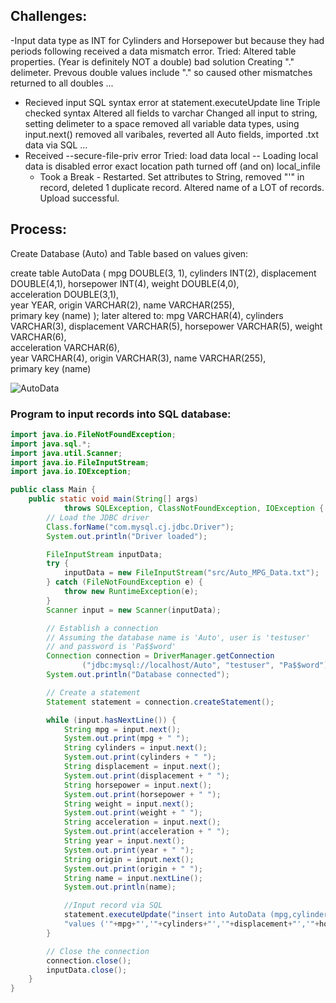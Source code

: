 ## Challenges:
  -Input data type as INT for Cylinders and Horsepower but because they had periods following received a data mismatch error.
    Tried: 
      Altered table properties. (Year is definitely NOT a double) bad solution
      Creating "." delimeter. Prevous double values include "." so caused other mismatches 
      returned to all doubles ...
  - Recieved input SQL syntax error at statement.executeUpdate line
    Triple checked syntax
    Altered all fields to varchar
    Changed all input to string, setting delimeter to a space
    removed all variable data types, using input.next()
    removed all varibales, reverted all Auto fields, imported .txt data via SQL ...
- Received --secure-file-priv error
    Tried:
      load data local -- Loading local data is disabled error
      exact location path
      turned off (and on) local_infile
  - Took a Break - Restarted. Set attributes to String, removed "'" in record, deleted 1 duplicate record. Altered name of a LOT of records. Upload successful.

## Process:
Create Database (Auto) and Table based on values given:

create table AutoData (
  mpg DOUBLE(3, 1), 
  cylinders INT(2), 
  displacement DOUBLE(4,1), 
  horsepower INT(4), 
  weight DOUBLE(4,0),  
  acceleration DOUBLE(3,1),  
  year YEAR,
  origin VARCHAR(2),
  name VARCHAR(255),  
  primary key (name)
); 
later altered to:
  mpg VARCHAR(4), 
  cylinders VARCHAR(3), 
  displacement VARCHAR(5), 
  horsepower VARCHAR(5), 
  weight VARCHAR(6),  
  acceleration VARCHAR(6),  
  year VARCHAR(4),
  origin VARCHAR(3),
  name VARCHAR(255),  
  primary key (name)


![AutoData](https://github.com/suddy00/CISC_191_Int_Java/assets/17439019/fbeafa97-a6c7-4343-8204-cbf797264a04)


### Program to input records into SQL database:

```java
import java.io.FileNotFoundException;
import java.sql.*;
import java.util.Scanner;
import java.io.FileInputStream;
import java.io.IOException;

public class Main {
    public static void main(String[] args)
            throws SQLException, ClassNotFoundException, IOException {
        // Load the JDBC driver
        Class.forName("com.mysql.cj.jdbc.Driver");
        System.out.println("Driver loaded");

        FileInputStream inputData;
        try {
            inputData = new FileInputStream("src/Auto_MPG_Data.txt");
        } catch (FileNotFoundException e) {
            throw new RuntimeException(e);
        }
        Scanner input = new Scanner(inputData);

        // Establish a connection
        // Assuming the database name is 'Auto', user is 'testuser'
        // and password is 'Pa$$word'
        Connection connection = DriverManager.getConnection
                ("jdbc:mysql://localhost/Auto", "testuser", "Pa$$word");
        System.out.println("Database connected");

        // Create a statement
        Statement statement = connection.createStatement();

        while (input.hasNextLine()) {
            String mpg = input.next();
            System.out.print(mpg + " ");
            String cylinders = input.next();
            System.out.print(cylinders + " ");
            String displacement = input.next();
            System.out.print(displacement + " ");
            String horsepower = input.next();
            System.out.print(horsepower + " ");
            String weight = input.next();
            System.out.print(weight + " ");
            String acceleration = input.next();
            System.out.print(acceleration + " ");
            String year = input.next();
            System.out.print(year + " ");
            String origin = input.next();
            System.out.print(origin + " ");
            String name = input.nextLine();
            System.out.println(name);

            //Input record via SQL
            statement.executeUpdate("insert into AutoData (mpg,cylinders,displacement,horsepower,weight,acceleration,year,origin,name)" +
            "values ('"+mpg+"','"+cylinders+"','"+displacement+"','"+horsepower+"','"+weight+"','"+acceleration+"','"+year+"','"+origin+"','"+name+"' )");
        }

        // Close the connection
        connection.close();
        inputData.close();
    }
}
```

